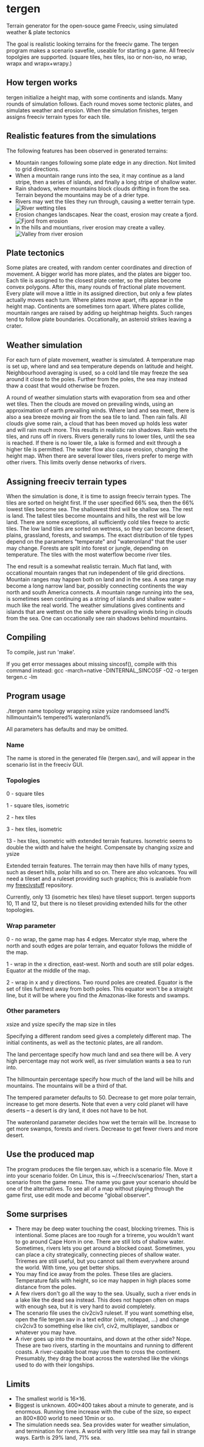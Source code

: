 # tergen
Terrain generator for the open-souce game Freeciv, using simulated weather &amp; plate tectonics

The goal is realistic looking terrains for the freeciv game. The tergen program makes a scenario savefile, useable for starting a game. All freeciv topolgies are supported. (square tiles, hex tiles, iso or non-iso, no wrap, wrapx and wrapx+wrapy.)

## How tergen works
tergen initialize a height map, with some continents and islands. Many rounds of simulation follows. Each round moves some tectonic plates, and simulates weather and erosion. When the simulation finishes, tergen assigns freeciv terrain types for each tile.

## Realistic features from the simulations
The following features has been observed in generated terrains:
- Mountain ranges following some plate edge in any direction. Not limited to grid directions.
- When a mountain range runs into the sea, it may continue as a land stripe, then a series of islands, and finally a long stripe of shallow water. 
- Rain shadows, where mountains block clouds drifting in from the sea. Terrain beyond the mountains may be of a drier type.
- Rivers may wet the tiles they run through, causing a wetter terrain type.
![River wetting tiles](img/river-wet.png)
- Erosion changes landscapes. Near the coast, erosion may create a fjord.
![Fjord from erosion](img/river-fjord.png)
- In the hills and mountians, river erosion may create a valley.
![Valley from river erosion](img/river-valley.png)

## Plate tectonics
Some plates are created, with random center coordinates and direction of movement. A bigger world has more plates, and the plates are bigger too. Each tile is assigned to the closest plate center, so the plates become convex polygons. After this, many rounds of fractional plate movement. Every plate will move a little in its assigned direction, but only a few plates actually moves each turn. Where plates move apart, rifts appear in the height map. Continents are sometimes torn apart. Where plates collide, mountain ranges are raised by adding up heightmap heights. Such ranges tend to follow plate boundaries. Occationally, an asteroid strikes leaving a crater.

## Weather simulation
For each turn of plate movement, weather is simulated. A temperature map is set up, where land and sea temperature depends on latitude and height. Neighbourhood averaging is used, so a cold land tile may freeze the sea around it close to the poles. Further from the poles, the sea may instead thaw a coast that would otherwise be frozen. 

A round of weather simulation starts with evaporation from sea and other wet tiles. Then the clouds are moved on prevailing winds, using an approximation of earth prevailing winds. Where land and sea meet, there is also a sea breeze moving air from the sea tile to land. Then rain falls. All clouds give some rain, a cloud that has been moved up holds less water and will rain much more. This results in realistic rain shadows. Rain wets the tiles, and runs off in rivers. Rivers generally runs to lower tiles, until the sea is reached. If there is no lower tile, a lake is formed and exit through a higher tile is permitted. The water flow also cause erosion, changing the height map. When there are several lower tiles, rivers prefer to merge with other rivers. This limits overly dense networks of rivers.

## Assigning freeciv terrain types
When the simulation is done, it is time to assign freeciv terrain types. The tiles are sorted on height first. If the user specified 66% sea, then the 66% lowest tiles become sea. The shallowest third will be shallow sea. The rest is land. The tallest tiles become mountains and hills, the rest will be low land. There are some exceptions, all sufficiently cold tiles freeze to arctic tiles. The low land tiles are sorted on wetness, so they can become desert, plains, grassland, forests, and swamps. The exact distribution of tile types depend on the parameters "temperate" and "wateronland" that the user may change. Forests are split into forest or jungle, depending on temperature. The tiles with the most waterflow become river tiles.

The end result is a somewhat realistic terrain. Much flat land, with occational mountain ranges that run independent of tile grid directions. Mountain ranges may happen both on land and in the sea. A sea range may become a long narrow land bar, possibly connecting continents the way north and south America connects. A mountain range running into the sea, is sometimes seen continuing as a string of islands and shallow water – much like the real world.  The weather simulations gives continents and islands that are wettest on the side where prevailing winds bring in clouds from the sea. One can occationally see rain shadows behind mountains. 

## Compiling
To compile, just run 'make'. 

If you get error messages about missing sincosf(), compile with this command instead:
gcc  -march=native -DINTERNAL_SINCOSF -O2 -o tergen tergen.c -lm

## Program usage
./tergen name topology wrapping xsize ysize randomseed land% hillmountain% tempered% wateronland%

All parameters has defaults and may be omitted.
### Name
The name is stored in the generated file (tergen.sav), and will appear in the scenario list in the freeciv GUI.

### Topologies
0 - square tiles

1 - square tiles, isometric

2 - hex tiles

3 - hex tiles, isometric

13 - hex tiles, isometric with extended terrain features.
Isometric seems to double the width and halve the height. Compensate by changing xsize and ysize

Extended terrain features. The terrain may then have hills of many types, such as desert hills, polar hills and so on. There are also volcanoes. You will need a tileset and a ruleset providing such graphics; this is avaliable from my [freecivstuff](https://github.com/Hafting/freecivstuff) repository. 

Currently, only 13 (isometric hex tiles) have tileset support. tergen supports 10, 11 and 12, but there is no tileset providing extended hills for the other topologies.  

### Wrap parameter
0 - no wrap, the game map has 4 edges. Mercator style map, where the north and south edges are polar terrain, and equator follows the middle of the map.

1 - wrap in the x direction, east-west. North and south are still polar edges. Equator at the middle of the map.

2 - wrap in x and y directions. Two round poles are created. Equator is the set of tiles furthest away from both poles. This equator won't be a straight line, but it will be where you find the Amazonas-like forests and swamps.

### Other parameters
xsize and ysize specify the map size in tiles

Specifying a different random seed gives a completely different map. The initial continents, as well as the tectonic plates, are all random.

The land percentage specify how much land and sea there will be. A very high percentage may not work well, as river simulation wants a sea to run into.

The hillmountain percentage specify how much of the land will be hills and mountains. The mountains will be a third of that.

The tempered parameter defaults to 50. Decrease to get more polar terrain, increase to get more deserts. Note that even a very cold planet will have deserts – a desert is dry land, it does not have to be hot. 

The wateronland parameter decides how wet the terrain will be. Increase to get more swamps, forests and rivers. Decrease to get fewer rivers and more desert.
## Use the produced map
The program produces the file tergen.sav, which is a scenario file. Move it into your scenario folder. On Linux, this is ~/.freeciv/scenarios/  Then, start a scenario from the game menu. The name you gave your scenario should be one of the alternatives.
To see all of a map without playing through the game first, use edit mode and become "global observer". 

## Some surprises
* There may be deep water touching the coast, blocking triremes.  This is intentional. Some places are too rough for a trireme, you wouldn't want to go around Cape Horn in one. There are still lots of shallow water. Sometimes, rivers lets you get around a blocked coast. Sometimes, you can place a city strategically, connecting pieces of shallow water. Triremes are still useful, but you cannot sail them everywhere around the world. With time, you get better ships.
* You may find ice away from the poles. These tiles are glaciers. Temperature falls with height, so ice may happen in high places some distance from the poles.
* A few rivers don't go all the way to the sea. Usually, such a river ends in a lake like the dead sea instead. This does not happen often on maps with enough sea, but it is very hard to avoid completely.
* The scenario file uses the civ2civ3 ruleset. If you want something else, open the file tergen.sav in a text editor (vim, notepad, ...) and change civ2civ3 to something else like civ1, civ2, multiplayer, sandbox or whatever you may have.
* A river goes up into the mountains, and down at the other side?  Nope. These are two rivers, starting in the mountains and running to different coasts. A river-capable boat may use them to cross the continent. Presumably, they drag the boat across the watershed like the vikings used to do with their longships.

## Limits
- The smallest world is 16×16.  
- Biggest is unknown. 400×400 takes about a minute to generate, and is enormous. Running time increase with the cube of the size, so expect an 800×800 world to need 10min or so.
- The simulation needs sea. Sea provides water for weather simulation, and termination for rivers. A world with very little sea may fail in strange ways. Earth is 29% land, 71% sea.
